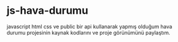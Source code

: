 # js-hava-durumu 
javascript html css ve public bir api  kullanarak yapmış olduğum hava durumu projesinin kaynak kodlarını ve proje görünümünü paylaştım.
